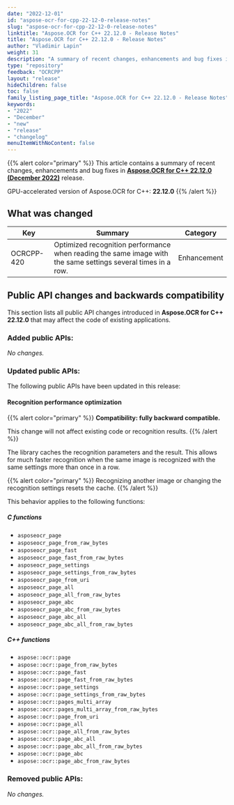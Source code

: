 ```yaml
---
date: "2022-12-01"
id: "aspose-ocr-for-cpp-22-12-0-release-notes"
slug: "aspose-ocr-for-cpp-22-12-0-release-notes"
linktitle: "Aspose.OCR for C++ 22.12.0 - Release Notes"
title: "Aspose.OCR for C++ 22.12.0 - Release Notes"
author: "Vladimir Lapin"
weight: 31
description: "A summary of recent changes, enhancements and bug fixes in Aspose.OCR for C++ 22.12.0 (December 2022) release."
type: "repository"
feedback: "OCRCPP"
layout: "release"
hideChildren: false
toc: false
family_listing_page_title: "Aspose.OCR for C++ 22.12.0 - Release Notes"
keywords:
- "2022"
- "December"
- "new"
- "release"
- "changelog"
menuItemWithNoContent: false
---
```


{{% alert color="primary" %}}
This article contains a summary of recent changes, enhancements and bug fixes in [**Aspose.OCR for C++ 22.12.0 (December 2022)**](https://www.nuget.org/packages/Aspose.OCR.Cpp/22.12.0) release.

GPU-accelerated version of Aspose.OCR for C++: **22.12.0**
{{% /alert %}}

## What was changed

Key | Summary | Category
--- | ------- | --------
OCRCPP-420 | Optimized recognition performance when reading the same image with the same settings several times in a row. | Enhancement

## Public API changes and backwards compatibility

This section lists all public API changes introduced in **Aspose.OCR for C++ 22.12.0** that may affect the code of existing applications.

### Added public APIs:

_No changes._

### Updated public APIs:

The following public APIs have been updated in this release:

#### Recognition performance optimization

{{% alert color="primary" %}}
**Compatibility: fully backward compatible.**

This change will not affect existing code or recognition results.
{{% /alert %}}

The library caches the recognition parameters and the result. This allows for much faster recognition when the same image is recognized with the same settings more than once in a row.

{{% alert color="primary" %}}
Recognizing another image or changing the recognition settings resets the cache.
{{% /alert %}}

This behavior applies to the following functions:

##### C functions

- `asposeocr_page`
- `asposeocr_page_from_raw_bytes`
- `asposeocr_page_fast`
- `asposeocr_page_fast_from_raw_bytes`
- `asposeocr_page_settings`
- `asposeocr_page_settings_from_raw_bytes`
- `asposeocr_page_from_uri`
- `asposeocr_page_all`
- `asposeocr_page_all_from_raw_bytes`
- `asposeocr_page_abc`
- `asposeocr_page_abc_from_raw_bytes`
- `asposeocr_page_abc_all`
- `asposeocr_page_abc_all_from_raw_bytes`

##### C++ functions

- `aspose::ocr::page`
- `aspose::ocr::page_from_raw_bytes`
- `aspose::ocr::page_fast`
- `aspose::ocr::page_fast_from_raw_bytes`
- `aspose::ocr::page_settings`
- `aspose::ocr::page_settings_from_raw_bytes`
- `aspose::ocr::pages_multi_array`
- `aspose::ocr::pages_multi_array_from_raw_bytes`
- `aspose::ocr::page_from_uri`
- `aspose::ocr::page_all`
- `aspose::ocr::page_all_from_raw_bytes`
- `aspose::ocr::page_abc_all`
- `aspose::ocr::page_abc_all_from_raw_bytes`
- `aspose::ocr::page_abc`
- `aspose::ocr::page_abc_from_raw_bytes`

### Removed public APIs:

_No changes._
